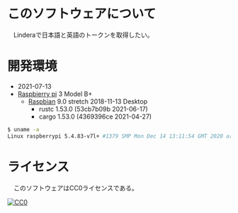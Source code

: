 ﻿# このソフトウェアについて

　Linderaで日本語と英語のトークンを取得したい。

# 開発環境

* <time datetime="2021-07-13T13:00:43+0900">2021-07-13</time>
* [Raspbierry pi](https://ja.wikipedia.org/wiki/Raspberry_Pi) 3 Model B+
    * [Raspbian](https://www.raspberrypi.org/downloads/raspbian/) 9.0 stretch 2018-11-13 Desktop
        * rustc 1.53.0 (53cb7b09b 2021-06-17)
        * cargo 1.53.0 (4369396ce 2021-04-27)

```sh
$ uname -a
Linux raspberrypi 5.4.83-v7l+ #1379 SMP Mon Dec 14 13:11:54 GMT 2020 armv7l GNU/Linux
```

# ライセンス

　このソフトウェアはCC0ライセンスである。

[![CC0](http://i.creativecommons.org/p/zero/1.0/88x31.png "CC0")](http://creativecommons.org/publicdomain/zero/1.0/deed.ja)

